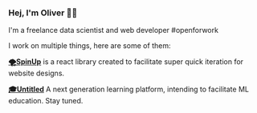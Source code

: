 ### Hej, I'm Oliver 👋🤖 
I'm a freelance data scientist and web developer #openforwork

I work on multiple things, here are some of them:

**[🌪SpinUp](https://github.com/oliverjarvis/spinup)** is a react library created to facilitate super quick iteration for website designs.

**[🎓Untitled](#)** A next generation learning platform, intending to facilitate ML education. Stay tuned.
